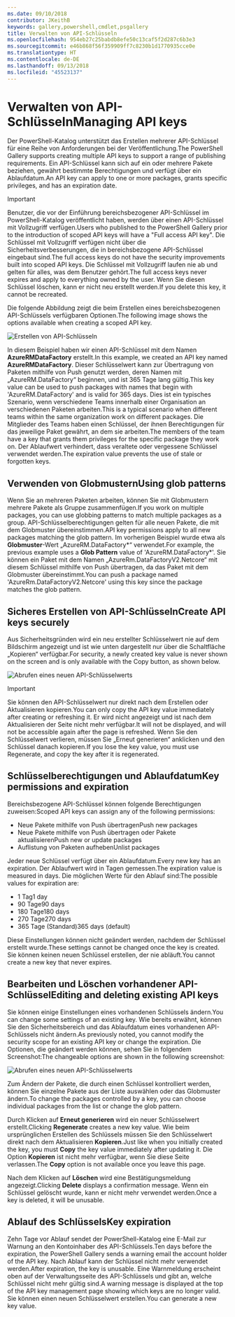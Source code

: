```yaml
---
ms.date: 09/10/2018
contributor: JKeithB
keywords: gallery,powershell,cmdlet,psgallery
title: Verwalten von API-Schlüsseln
ms.openlocfilehash: 954eb27c25babdb8efe50c13caf5f2d287c6b3e3
ms.sourcegitcommit: e46b868f56f359909ff7c8230b1d1770935cce0e
ms.translationtype: HT
ms.contentlocale: de-DE
ms.lasthandoff: 09/13/2018
ms.locfileid: "45523137"
---
```

# <a name="managing-api-keys"></a><span data-ttu-id="3a0d1-103">Verwalten von API-Schlüsseln</span><span class="sxs-lookup"><span data-stu-id="3a0d1-103">Managing API keys</span></span>

<span data-ttu-id="3a0d1-104">Der PowerShell-Katalog unterstützt das Erstellen mehrerer API-Schlüssel für eine Reihe von Anforderungen bei der Veröffentlichung.</span><span class="sxs-lookup"><span data-stu-id="3a0d1-104">The PowerShell Gallery supports creating multiple API keys to support a range of publishing requirements.</span></span> <span data-ttu-id="3a0d1-105">Ein API-Schlüssel kann sich auf ein oder mehrere Pakete beziehen, gewährt bestimmte Berechtigungen und verfügt über ein Ablaufdatum.</span><span class="sxs-lookup"><span data-stu-id="3a0d1-105">An API key can apply to one or more packages, grants specific privileges, and has an expiration date.</span></span>

> [!IMPORTANT]
> <span data-ttu-id="3a0d1-106">Benutzer, die vor der Einführung bereichsbezogener API-Schlüssel im PowerShell-Katalog veröffentlicht haben, werden über einen API-Schlüssel mit Vollzugriff verfügen.</span><span class="sxs-lookup"><span data-stu-id="3a0d1-106">Users who published to the PowerShell Gallery prior to the introduction of scoped API keys will have a "Full access API key".</span></span> <span data-ttu-id="3a0d1-107">Die Schlüssel mit Vollzugriff verfügen nicht über die Sicherheitsverbesserungen, die in bereichsbezogene API-Schlüssel eingebaut sind.</span><span class="sxs-lookup"><span data-stu-id="3a0d1-107">The full access keys do not have the security improvements built into scoped API keys.</span></span> <span data-ttu-id="3a0d1-108">Die Schlüssel mit Vollzugriff laufen nie ab und gelten für alles, was dem Benutzer gehört.</span><span class="sxs-lookup"><span data-stu-id="3a0d1-108">The full access keys never expires and apply to everything owned by the user.</span></span> <span data-ttu-id="3a0d1-109">Wenn Sie diesen Schlüssel löschen, kann er nicht neu erstellt werden.</span><span class="sxs-lookup"><span data-stu-id="3a0d1-109">If you delete this key, it cannot be recreated.</span></span>

<span data-ttu-id="3a0d1-110">Die folgende Abbildung zeigt die beim Erstellen eines bereichsbezogenen API-Schlüssels verfügbaren Optionen.</span><span class="sxs-lookup"><span data-stu-id="3a0d1-110">The following image shows the options available when creating a scoped API key.</span></span>

![Erstellen von API-Schlüsseln](../../Images/PSGallery_KeyScoped.png)

<span data-ttu-id="3a0d1-112">In diesem Beispiel haben wir einen API-Schlüssel mit dem Namen **AzureRMDataFactory** erstellt.</span><span class="sxs-lookup"><span data-stu-id="3a0d1-112">In this example, we created an API key named **AzureRMDataFactory**.</span></span> <span data-ttu-id="3a0d1-113">Dieser Schlüsselwert kann zur Übertragung von Paketen mithilfe von Push genutzt werden, deren Namen mit „AzureRM.DataFactory“ beginnen, und ist 365 Tage lang gültig.</span><span class="sxs-lookup"><span data-stu-id="3a0d1-113">This key value can be used to push packages with names that begin with 'AzureRM.DataFactory' and is valid for 365 days.</span></span> <span data-ttu-id="3a0d1-114">Dies ist ein typisches Szenario, wenn verschiedene Teams innerhalb einer Organisation an verschiedenen Paketen arbeiten.</span><span class="sxs-lookup"><span data-stu-id="3a0d1-114">This is a typical scenario when different teams within the same organization work on different packages.</span></span> <span data-ttu-id="3a0d1-115">Die Mitglieder des Teams haben einen Schlüssel, der ihnen Berechtigungen für das jeweilige Paket gewährt, an dem sie arbeiten.</span><span class="sxs-lookup"><span data-stu-id="3a0d1-115">The members of the team have a key that grants them privileges for the specific package they work on.</span></span>
<span data-ttu-id="3a0d1-116">Der Ablaufwert verhindert, dass veraltete oder vergessene Schlüssel verwendet werden.</span><span class="sxs-lookup"><span data-stu-id="3a0d1-116">The expiration value prevents the use of stale or forgotten keys.</span></span>

## <a name="using-glob-patterns"></a><span data-ttu-id="3a0d1-117">Verwenden von Globmustern</span><span class="sxs-lookup"><span data-stu-id="3a0d1-117">Using glob patterns</span></span>

<span data-ttu-id="3a0d1-118">Wenn Sie an mehreren Paketen arbeiten, können Sie mit Globmustern mehrere Pakete als Gruppe zusammenfügen.</span><span class="sxs-lookup"><span data-stu-id="3a0d1-118">If you work on multiple packages, you can use globbing patterns to match multiple packages as a group.</span></span> <span data-ttu-id="3a0d1-119">API-Schlüsselberechtigungen gelten für alle neuen Pakete, die mit dem Globmuster übereinstimmen.</span><span class="sxs-lookup"><span data-stu-id="3a0d1-119">API key permissions apply to all new packages matching the glob pattern.</span></span> <span data-ttu-id="3a0d1-120">Im vorherigen Beispiel wurde etwa als **Globmuster**-Wert „AzureRM.DataFactory\*“ verwendet.</span><span class="sxs-lookup"><span data-stu-id="3a0d1-120">For example, the previous example uses a **Glob Pattern** value of 'AzureRM.DataFactory\*'.</span></span> <span data-ttu-id="3a0d1-121">Sie können ein Paket mit dem Namen „AzureRm.DataFactoryV2.Netcore“ mit diesem Schlüssel mithilfe von Push übertragen, da das Paket mit dem Globmuster übereinstimmt.</span><span class="sxs-lookup"><span data-stu-id="3a0d1-121">You can push a package named 'AzureRm.DataFactoryV2.Netcore' using this key since the package matches the glob pattern.</span></span>

## <a name="create-api-keys-securely"></a><span data-ttu-id="3a0d1-122">Sicheres Erstellen von API-Schlüsseln</span><span class="sxs-lookup"><span data-stu-id="3a0d1-122">Create API keys securely</span></span>

<span data-ttu-id="3a0d1-123">Aus Sicherheitsgründen wird ein neu erstellter Schlüsselwert nie auf dem Bildschirm angezeigt und ist wie unten dargestellt nur über die Schaltfläche „Kopieren“ verfügbar.</span><span class="sxs-lookup"><span data-stu-id="3a0d1-123">For security, a newly created key value is never shown on the screen and is only available with the Copy button, as shown below.</span></span>

![Abrufen eines neuen API-Schlüsselwerts](../../Images/PSGallery_CopyCreatedKey.png)

> [!IMPORTANT]
> <span data-ttu-id="3a0d1-125">Sie können den API-Schlüsselwert nur direkt nach dem Erstellen oder Aktualisieren kopieren.</span><span class="sxs-lookup"><span data-stu-id="3a0d1-125">You can only copy the API key value immediately after creating or refreshing it.</span></span> <span data-ttu-id="3a0d1-126">Er wird nicht angezeigt und ist nach dem Aktualisieren der Seite nicht mehr verfügbar.</span><span class="sxs-lookup"><span data-stu-id="3a0d1-126">It will not be displayed, and will not be accessible again after the page is refreshed.</span></span> <span data-ttu-id="3a0d1-127">Wenn Sie den Schlüsselwert verlieren, müssen Sie „Erneut generieren“ anklicken und den Schlüssel danach kopieren.</span><span class="sxs-lookup"><span data-stu-id="3a0d1-127">If you lose the key value, you must use Regenerate, and copy the key after it is regenerated.</span></span>

## <a name="key-permissions-and-expiration"></a><span data-ttu-id="3a0d1-128">Schlüsselberechtigungen und Ablaufdatum</span><span class="sxs-lookup"><span data-stu-id="3a0d1-128">Key permissions and expiration</span></span>

<span data-ttu-id="3a0d1-129">Bereichsbezogene API-Schlüssel können folgende Berechtigungen zuweisen:</span><span class="sxs-lookup"><span data-stu-id="3a0d1-129">Scoped API keys can assign any of the following permissions:</span></span>

- <span data-ttu-id="3a0d1-130">Neue Pakete mithilfe von Push übertragen</span><span class="sxs-lookup"><span data-stu-id="3a0d1-130">Push new packages</span></span>
- <span data-ttu-id="3a0d1-131">Neue Pakete mithilfe von Push übertragen oder Pakete aktualisieren</span><span class="sxs-lookup"><span data-stu-id="3a0d1-131">Push new or update packages</span></span>
- <span data-ttu-id="3a0d1-132">Auflistung von Paketen aufheben</span><span class="sxs-lookup"><span data-stu-id="3a0d1-132">Unlist packages</span></span>

<span data-ttu-id="3a0d1-133">Jeder neue Schlüssel verfügt über ein Ablaufdatum.</span><span class="sxs-lookup"><span data-stu-id="3a0d1-133">Every new key has an expiration.</span></span> <span data-ttu-id="3a0d1-134">Der Ablaufwert wird in Tagen gemessen.</span><span class="sxs-lookup"><span data-stu-id="3a0d1-134">The expiration value is measured in days.</span></span> <span data-ttu-id="3a0d1-135">Die möglichen Werte für den Ablauf sind:</span><span class="sxs-lookup"><span data-stu-id="3a0d1-135">The possible values for expiration are:</span></span>

- <span data-ttu-id="3a0d1-136">1 Tag</span><span class="sxs-lookup"><span data-stu-id="3a0d1-136">1 day</span></span>
- <span data-ttu-id="3a0d1-137">90 Tage</span><span class="sxs-lookup"><span data-stu-id="3a0d1-137">90 days</span></span>
- <span data-ttu-id="3a0d1-138">180 Tage</span><span class="sxs-lookup"><span data-stu-id="3a0d1-138">180 days</span></span>
- <span data-ttu-id="3a0d1-139">270 Tage</span><span class="sxs-lookup"><span data-stu-id="3a0d1-139">270 days</span></span>
- <span data-ttu-id="3a0d1-140">365 Tage (Standard)</span><span class="sxs-lookup"><span data-stu-id="3a0d1-140">365 days (default)</span></span>

<span data-ttu-id="3a0d1-141">Diese Einstellungen können nicht geändert werden, nachdem der Schlüssel erstellt wurde.</span><span class="sxs-lookup"><span data-stu-id="3a0d1-141">These settings cannot be changed once the key is created.</span></span> <span data-ttu-id="3a0d1-142">Sie können keinen neuen Schlüssel erstellen, der nie abläuft.</span><span class="sxs-lookup"><span data-stu-id="3a0d1-142">You cannot create a new key that never expires.</span></span>

## <a name="editing-and-deleting-existing-api-keys"></a><span data-ttu-id="3a0d1-143">Bearbeiten und Löschen vorhandener API-Schlüssel</span><span class="sxs-lookup"><span data-stu-id="3a0d1-143">Editing and deleting existing API keys</span></span>

<span data-ttu-id="3a0d1-144">Sie können einige Einstellungen eines vorhandenen Schlüssels ändern.</span><span class="sxs-lookup"><span data-stu-id="3a0d1-144">You can change some settings of an existing key.</span></span> <span data-ttu-id="3a0d1-145">Wie bereits erwähnt, können Sie den Sicherheitsbereich und das Ablaufdatum eines vorhandenen API-Schlüssels nicht ändern.</span><span class="sxs-lookup"><span data-stu-id="3a0d1-145">As previously noted, you cannot modify the security scope for an existing API key or change the expiration.</span></span> <span data-ttu-id="3a0d1-146">Die Optionen, die geändert werden können, sehen Sie in folgendem Screenshot:</span><span class="sxs-lookup"><span data-stu-id="3a0d1-146">The changeable options are shown in the following screenshot:</span></span>

![Abrufen eines neuen API-Schlüsselwerts](../../Images/PSGallery_EditAPIKey.png)

<span data-ttu-id="3a0d1-148">Zum Ändern der Pakete, die durch einen Schlüssel kontrolliert werden, können Sie einzelne Pakete aus der Liste auswählen oder das Globmuster ändern.</span><span class="sxs-lookup"><span data-stu-id="3a0d1-148">To change the packages controlled by a key, you can choose individual packages from the list or change the glob pattern.</span></span>

<span data-ttu-id="3a0d1-149">Durch Klicken auf **Erneut generieren** wird ein neuer Schlüsselwert erstellt.</span><span class="sxs-lookup"><span data-stu-id="3a0d1-149">Clicking **Regenerate** creates a new key value.</span></span> <span data-ttu-id="3a0d1-150">Wie beim ursprünglichen Erstellen des Schlüssels müssen Sie den Schlüsselwert direkt nach dem Aktualisieren **Kopieren**.</span><span class="sxs-lookup"><span data-stu-id="3a0d1-150">Just like when you initially created the key, you must **Copy** the key value immediately after updating it.</span></span> <span data-ttu-id="3a0d1-151">Die Option **Kopieren** ist nicht mehr verfügbar, wenn Sie diese Seite verlassen.</span><span class="sxs-lookup"><span data-stu-id="3a0d1-151">The **Copy** option is not available once you leave this page.</span></span>

<span data-ttu-id="3a0d1-152">Nach dem Klicken auf **Löschen** wird eine Bestätigungsmeldung angezeigt.</span><span class="sxs-lookup"><span data-stu-id="3a0d1-152">Clicking **Delete** displays a confirmation message.</span></span> <span data-ttu-id="3a0d1-153">Wenn ein Schlüssel gelöscht wurde, kann er nicht mehr verwendet werden.</span><span class="sxs-lookup"><span data-stu-id="3a0d1-153">Once a key is deleted, it will be unusable.</span></span>

## <a name="key-expiration"></a><span data-ttu-id="3a0d1-154">Ablauf des Schlüssels</span><span class="sxs-lookup"><span data-stu-id="3a0d1-154">Key expiration</span></span>

<span data-ttu-id="3a0d1-155">Zehn Tage vor Ablauf sendet der PowerShell-Katalog eine E-Mail zur Warnung an den Kontoinhaber des API-Schlüssels.</span><span class="sxs-lookup"><span data-stu-id="3a0d1-155">Ten days before the expiration, the PowerShell Gallery sends a warning email the account holder of the API key.</span></span> <span data-ttu-id="3a0d1-156">Nach Ablauf kann der Schlüssel nicht mehr verwendet werden.</span><span class="sxs-lookup"><span data-stu-id="3a0d1-156">After expiration, the key is unusable.</span></span> <span data-ttu-id="3a0d1-157">Eine Warnmeldung erscheint oben auf der Verwaltungsseite des API-Schlüssels und gibt an, welche Schlüssel nicht mehr gültig sind.</span><span class="sxs-lookup"><span data-stu-id="3a0d1-157">A warning message is displayed at the top of the API key management page showing which keys are no longer valid.</span></span> <span data-ttu-id="3a0d1-158">Sie können einen neuen Schlüsselwert erstellen.</span><span class="sxs-lookup"><span data-stu-id="3a0d1-158">You can generate a new key value.</span></span>
